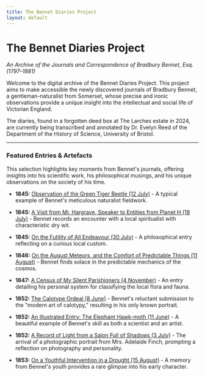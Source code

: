 ```yaml
---
title: The Bennet Diaries Project
layout: default
---
```


# The Bennet Diaries Project

*An Archive of the Journals and Correspondence of Bradbury Bennet, Esq. (1797–1881)*

Welcome to the digital archive of the Bennet Diaries Project. This project aims to make accessible the newly discovered journals of Bradbury Bennet, a gentleman-naturalist from Somerset, whose precise and ironic observations provide a unique insight into the intellectual and social life of Victorian England.

The diaries, found in a forgotten deed box at The Larches estate in 2024, are currently being transcribed and annotated by Dr. Evelyn Reed of the Department of the History of Science, University of Bristol.

---

### Featured Entries & Artefacts

This selection highlights key moments from Bennet's journals, offering insights into his scientific work, his philosophical musings, and his unique observations on the society of his time.

*   **1845:** [Observation of the Green Tiger Beetle (12 July)](entries/1845-07-12.html) - A typical example of Bennet's meticulous naturalist fieldwork.

*   **1845:** [A Visit from Mr. Hargrave, Speaker to Entities from Planet H (18 July)](entries/1845-07-18.html) - Bennet records an encounter with a local spiritualist with characteristic dry wit.

*   **1845:** [On the Futility of All Endeavour (30 July)](entries/1845-07-30.html) - A philosophical entry reflecting on a curious local custom.

*   **1846:** [On the August Meteors, and the Comfort of Predictable Things (11 August)](entries/1846-08-11.html) - Bennet finds solace in the predictable mechanics of the cosmos.

*   **1847:** [A Census of My Silent Parishioners (4 November)](entries/1847-11-04.html) - An entry detailing his personal system for classifying the local flora and fauna.

*   **1852:** [The Calotype Ordeal (8 June)](entries/1852-06-08.html) - Bennet's reluctant submission to the "modern art of calotypy," resulting in his only known portrait.

*   **1852:** [An Illustrated Entry: The Elephant Hawk-moth (11 June)](entries/elephant-hawk-moth.html) - A beautiful example of Bennet's skill as both a scientist and an artist.

*   **1852:** [A Record of Light from a Salon Full of Shadows (3 July)](entries/1852-07-03.html) - The arrival of a photographic portrait from Mrs. Adelaide Finch, prompting a reflection on photography and personality.

*   **1853:** [On a Youthful Intervention in a Drought (15 August)](entries/1853-08-15.html) - A memory from Bennet's youth provides a rare glimpse into his early character.

